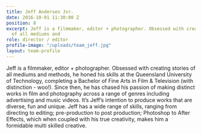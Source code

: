 ```yaml
---
title: Jeff Andersen Jnr.
date: 2016-10-01 11:30:00 Z
position: 8
excerpt: Jeff is a filmmaker, editor + photographer. Obsessed with creating stories
  of all mediums and
role: director / editor
profile-image: "/uploads/team_jeff.jpg"
layout: team-profile
---
```


Jeff is a filmmaker, editor + photographer. Obsessed with creating stories of all mediums and methods, he honed his skills at the Queensland University of Technology, completing a Bachelor of Fine Arts in Film & Television (with distinction - woo!). Since then, he has chased his passion of making distinct works in film and photography across a range of genres including advertising and music videos. It’s Jeff’s intention to produce works that are diverse, fun and unique.  Jeff has a wide range of skills, ranging from directing to editing; pre-production to post production; Photoshop to After Effects, which when coupled with his true creativity, makes him a formidable multi skilled creative.